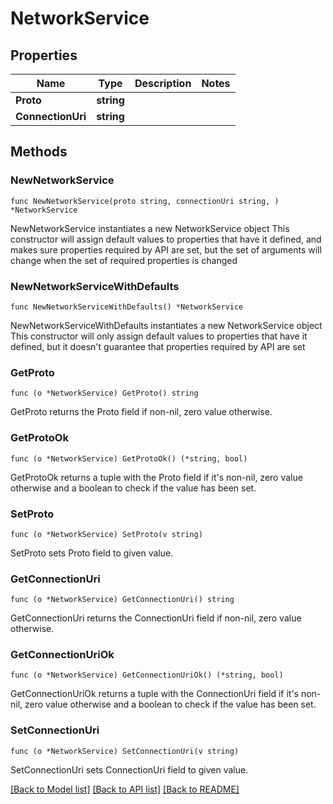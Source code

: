 # NetworkService

## Properties

Name | Type | Description | Notes
------------ | ------------- | ------------- | -------------
**Proto** | **string** |  | 
**ConnectionUri** | **string** |  | 

## Methods

### NewNetworkService

`func NewNetworkService(proto string, connectionUri string, ) *NetworkService`

NewNetworkService instantiates a new NetworkService object
This constructor will assign default values to properties that have it defined,
and makes sure properties required by API are set, but the set of arguments
will change when the set of required properties is changed

### NewNetworkServiceWithDefaults

`func NewNetworkServiceWithDefaults() *NetworkService`

NewNetworkServiceWithDefaults instantiates a new NetworkService object
This constructor will only assign default values to properties that have it defined,
but it doesn't guarantee that properties required by API are set

### GetProto

`func (o *NetworkService) GetProto() string`

GetProto returns the Proto field if non-nil, zero value otherwise.

### GetProtoOk

`func (o *NetworkService) GetProtoOk() (*string, bool)`

GetProtoOk returns a tuple with the Proto field if it's non-nil, zero value otherwise
and a boolean to check if the value has been set.

### SetProto

`func (o *NetworkService) SetProto(v string)`

SetProto sets Proto field to given value.


### GetConnectionUri

`func (o *NetworkService) GetConnectionUri() string`

GetConnectionUri returns the ConnectionUri field if non-nil, zero value otherwise.

### GetConnectionUriOk

`func (o *NetworkService) GetConnectionUriOk() (*string, bool)`

GetConnectionUriOk returns a tuple with the ConnectionUri field if it's non-nil, zero value otherwise
and a boolean to check if the value has been set.

### SetConnectionUri

`func (o *NetworkService) SetConnectionUri(v string)`

SetConnectionUri sets ConnectionUri field to given value.



[[Back to Model list]](../README.md#documentation-for-models) [[Back to API list]](../README.md#documentation-for-api-endpoints) [[Back to README]](../README.md)


